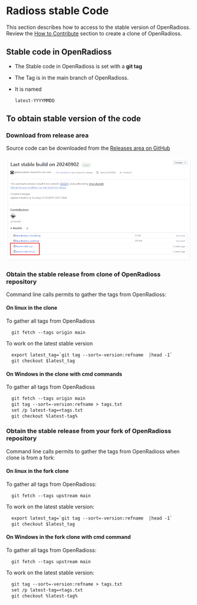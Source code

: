 # Radioss stable Code

This section describes how to access to the stable version of OpenRadioss.
Review the [How to Contribute](Contributing.md) section to create a clone of OpenRadioss.

## Stable code in OpenRadioss

* The Stable code in OpenRadioss is set with a **git tag**
* The Tag is in the main branch of OpenRadioss.
* It is named

      latest-YYYYMMDD

## To obtain stable version of the code

### Download from release area

Source code can be downloaded from the [Releases area on GitHub](https://github.com/OpenRadioss/OpenRadioss/releases)

![image](/doc/stable_release.png)

### Obtain the stable release from clone of OpenRadioss repository

Command line calls permits to gather the tags from OpenRadioss:

#### On linux in the clone

  To gather all tags from OpenRadioss
  
      git fetch --tags origin main

  To work on the latest stable version

      export latest_tag=`git tag --sort=-version:refname  |head -1`
      git checkout $latest_tag
      
#### On Windows in the clone with cmd commands

  To gather all tags from OpenRadioss

      git fetch --tags origin main
      git tag --sort=-version:refname > tags.txt
      set /p latest-tag=<tags.txt
      git checkout %latest-tag%

### Obtain the stable release from your fork of OpenRadioss repository

Command line calls permits to gather the tags from OpenRadioss when clone is from a fork:

#### On linux in the fork clone

  To gather all tags from OpenRadioss:
  
      git fetch --tags upstream main

  To work on the latest stable version:

      export latest_tag=`git tag --sort=-version:refname  |head -1`
      git checkout $latest_tag
      
#### On Windows in the fork clone with cmd command

  To gather all tags from OpenRadioss:

      git fetch --tags upstream main

  To work on the latest stable version:

      git tag --sort=-version:refname > tags.txt
      set /p latest-tag=<tags.txt
      git checkout %latest-tag%
